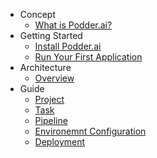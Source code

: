 - Concept
  - [What is Podder.ai?](v002/concept/01-overview.md)
- Getting Started
  - [Install Podder.ai](v002/getting-started/01-install-podder-ai.md)
  - [Run Your First Application](v002/getting-started/02-run-your-first-application.md)
- Architecture
  - [Overview](v002/architecture/01-overview.md)
- Guide
  - [Project](v002/guides/01-project.md)
  - [Task](v002/guides/02-task.md)
  - [Pipeline](v002/guides/03-pipeline.md)
  - [Environemnt Configuration](v002/guides/04-environment-configuration.md)
  - [Deployment](v002/guides/05-deployment.md)